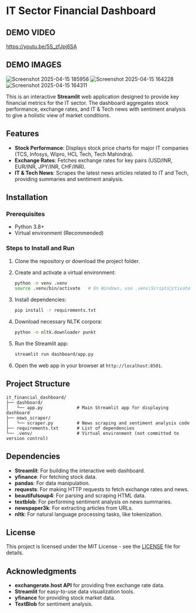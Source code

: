 
# IT Sector Financial Dashboard

## DEMO VIDEO
https://youtu.be/5S_zfJpj6SA

## DEMO IMAGES
![Screenshot 2025-04-15 185956](https://github.com/user-attachments/assets/5aa94a7b-c1c8-4da5-b721-5ef4ed5935a4)
![Screenshot 2025-04-15 164228](https://github.com/user-attachments/assets/a271d8ec-e8e4-44ba-8beb-5899a7bc9070)
![Screenshot 2025-04-15 164311](https://github.com/user-attachments/assets/e7f08539-7188-4272-bc68-11b1f33ffa0a)

This is an interactive **Streamlit** web application designed to provide key financial metrics for the IT sector. The dashboard aggregates stock performance, exchange rates, and IT & Tech news with sentiment analysis to give a holistic view of market conditions.

## Features
- **Stock Performance**: Displays stock price charts for major IT companies (TCS, Infosys, Wipro, HCL Tech, Tech Mahindra).
- **Exchange Rates**: Fetches exchange rates for key pairs (USD/INR, EUR/INR, JPY/INR, CHF/INR).
- **IT & Tech News**: Scrapes the latest news articles related to IT and Tech, providing summaries and sentiment analysis.

## Installation

### Prerequisites

- Python 3.8+
- Virtual environment (Recommended)

### Steps to Install and Run

1. Clone the repository or download the project folder.
   
2. Create and activate a virtual environment:
   ```bash
   python -m venv .venv
   source .venv/bin/activate   # On Windows, use .venv\Scriptsctivate
   ```

3. Install dependencies:
   ```bash
   pip install -r requirements.txt
   ```

4. Download necessary NLTK corpora:
   ```bash
   python -m nltk.downloader punkt
   ```

5. Run the Streamlit app:
   ```bash
   streamlit run dashboard/app.py
   ```

6. Open the web app in your browser at `http://localhost:8501`.

## Project Structure

```
it_financial_dashboard/
├── dashboard/
│   └── app.py             # Main Streamlit app for displaying dashboard
├── news_scraper/
│   └── scraper.py         # News scraping and sentiment analysis code
├── requirements.txt       # List of dependencies
└── .venv/                 # Virtual environment (not committed to version control)
```

## Dependencies

- **Streamlit**: For building the interactive web dashboard.
- **yfinance**: For fetching stock data.
- **pandas**: For data manipulation.
- **requests**: For making HTTP requests to fetch exchange rates and news.
- **beautifulsoup4**: For parsing and scraping HTML data.
- **textblob**: For performing sentiment analysis on news summaries.
- **newspaper3k**: For extracting articles from URLs.
- **nltk**: For natural language processing tasks, like tokenization.

## License

This project is licensed under the MIT License - see the [LICENSE](LICENSE) file for details.

## Acknowledgments

- **exchangerate.host API** for providing free exchange rate data.
- **Streamlit** for easy-to-use data visualization tools.
- **yfinance** for providing stock market data.
- **TextBlob** for sentiment analysis.
